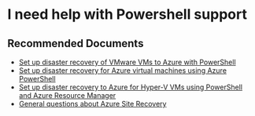 <properties
    pageTitle="I need help with Powershell support"
    description="Questions or issues related to powershell script to set up and manage ASR"
    service="microsoft.recoveryservices"
    resource="vaults"
    authors="v-miegge"
    ms.author="sideeksh"
    selfHelpType="generic"
    supportTopicIds="32745008"
    resourceTags=""
    productPesIds="13670"
    ownershipId="Compute_SiteRecovery"
    cloudEnvironments="public, Fairfax, usnat, ussec"
    articleId="e913998c-e5ec-4a3c-8a2f-6b4b6efa3353"
/>

# I need help with Powershell support

## **Recommended Documents**

- [Set up disaster recovery of VMware VMs to Azure with PowerShell](https://docs.microsoft.com/azure/site-recovery/vmware-azure-disaster-recovery-powershell)
- [Set up disaster recovery for Azure virtual machines using Azure PowerShell](https://docs.microsoft.com/azure/site-recovery/azure-to-azure-powershell)
- [Set up disaster recovery to Azure for Hyper-V VMs using PowerShell and Azure Resource Manager](https://docs.microsoft.com/azure/site-recovery/hyper-v-azure-powershell-resource-manager)
- [General questions about Azure Site Recovery](https://docs.microsoft.com/azure/site-recovery/site-recovery-faq)
